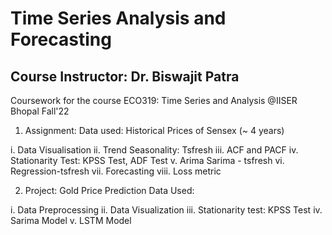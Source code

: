 # Time Series Analysis and Forecasting
## Course Instructor: Dr. Biswajit Patra

Coursework for the course ECO319: Time Series and Analysis @IISER Bhopal Fall'22

1. Assignment:
Data used: Historical Prices of Sensex (~ 4 years)

i. Data Visualisation
ii. Trend Seasonality: Tsfresh
iii. ACF and PACF
iv. Stationarity Test: KPSS Test, ADF Test
v. Arima Sarima - tsfresh
vi. Regression-tsfresh
vii. Forecasting
viii. Loss metric


2. Project: Gold Price Prediction
Data Used: 

i. Data Preprocessing
ii. Data Visualization
iii. Stationarity test: KPSS Test
iv. Sarima Model
v. LSTM Model
